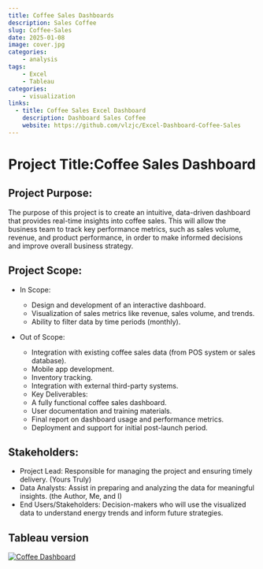 ```yaml
---
title: Coffee Sales Dashboards
description: Sales Coffee
slug: Coffee-Sales
date: 2025-01-08
image: cover.jpg
categories:
    - analysis
tags: 
    - Excel
    - Tableau
categories:
    - visualization
links:
  - title: Coffee Sales Excel Dashboard
    description: Dashboard Sales Coffee
    website: https://github.com/vlzjc/Excel-Dashboard-Coffee-Sales
---
```




# Project Title:Coffee Sales Dashboard

## Project Purpose:
The purpose of this project is to create an intuitive, data-driven dashboard that provides real-time insights into coffee sales. This will allow the business team to track key performance metrics, such as sales volume, revenue, and product performance, in order to make informed decisions and improve overall business strategy.

## Project Scope:

* In Scope:

    * Design and development of an interactive dashboard.
    * Visualization of sales metrics like revenue, sales volume, and trends.
    * Ability to filter data by time periods (monthly).

* Out of Scope:

    * Integration with existing coffee sales data (from POS system or sales database).
    * Mobile app development.
    * Inventory tracking.
    * Integration with external third-party systems.
    * Key Deliverables:
    * A fully functional coffee sales dashboard.
    * User documentation and training materials.
    * Final report on dashboard usage and performance metrics.
    * Deployment and support for initial post-launch period.


## Stakeholders:
* Project Lead: Responsible for managing the project and ensuring timely delivery. (Yours Truly)
* Data Analysts: Assist in preparing and analyzing the data for meaningful insights. (the Author, Me, and I)
* End Users/Stakeholders: Decision-makers who will use the visualized data to understand energy trends and inform future strategies.

## Tableau version
<div class='tableauPlaceholder' id='viz1737179273680' style='position: relative'><noscript><a href='#'><img alt='Coffee Dashboard ' src='https:&#47;&#47;public.tableau.com&#47;static&#47;images&#47;GS&#47;GSH7C4Z74&#47;1_rss.png' style='border: none' /></a></noscript><object class='tableauViz'  style='display:none;'><param name='host_url' value='https%3A%2F%2Fpublic.tableau.com%2F' /> <param name='embed_code_version' value='3' /> <param name='path' value='shared&#47;GSH7C4Z74' /> <param name='toolbar' value='yes' /><param name='static_image' value='https:&#47;&#47;public.tableau.com&#47;static&#47;images&#47;GS&#47;GSH7C4Z74&#47;1.png' /> <param name='animate_transition' value='yes' /><param name='display_static_image' value='yes' /><param name='display_spinner' value='yes' /><param name='display_overlay' value='yes' /><param name='display_count' value='yes' /><param name='language' value='en-US' /></object></div>                <script type='text/javascript'>                    var divElement = document.getElementById('viz1737179273680');                    var vizElement = divElement.getElementsByTagName('object')[0];                    if ( divElement.offsetWidth > 800 ) { vizElement.style.minWidth='420px';vizElement.style.maxWidth='1920px';vizElement.style.width='100%';vizElement.style.minHeight='587px';vizElement.style.maxHeight='1107px';vizElement.style.height=(divElement.offsetWidth*0.75)+'px';} else if ( divElement.offsetWidth > 500 ) { vizElement.style.width='100%';vizElement.style.height=(divElement.offsetWidth*0.75)+'px';} else { vizElement.style.width='100%';vizElement.style.height='1227px';}                     var scriptElement = document.createElement('script');                    scriptElement.src = 'https://public.tableau.com/javascripts/api/viz_v1.js';                    vizElement.parentNode.insertBefore(scriptElement, vizElement);                </script>


